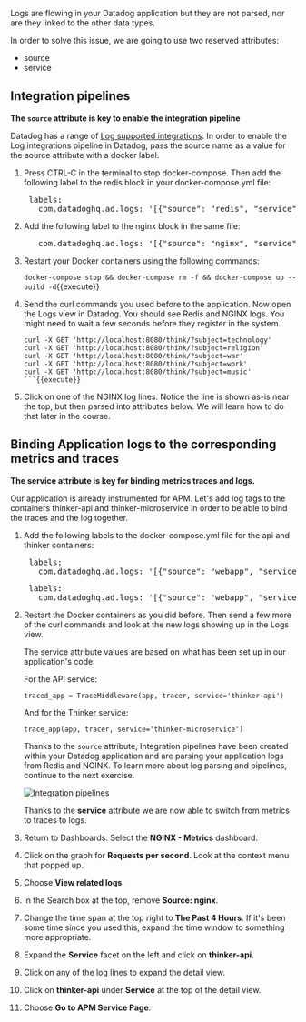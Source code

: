 Logs are flowing in your Datadog application but they are not parsed, nor are they linked to the other data types.

In order to solve this issue, we are going to use two reserved attributes:

* source
* service

## Integration pipelines

**The `source` attribute is key to enable the integration pipeline**

Datadog has a range of <a href="https://docs.datadoghq.com/integrations/#cat-log-collection" target="_datadog">Log supported integrations</a>. In order to enable the Log integrations pipeline in Datadog, pass the source name as a value for the source attribute with a docker label.

1. Press CTRL-C in the terminal to stop docker-compose. Then add the following label to the redis block in your docker-compose.yml file:

    <pre class="file" data-filename="docker-compose.yml" data-target="insert" data-marker="# insert redis labels here">
    labels:
      com.datadoghq.ad.logs: '[{"source": "redis", "service": "redis"}]'</pre>

2. Add the following label to the nginx block in the same file:

    <pre class="file" data-filename="docker-compose.yml" data-target="insert" data-marker="# insert nginx labels here">
      com.datadoghq.ad.logs: '[{"source": "nginx", "service": "nginx"}]'</pre>

3. Restart your Docker containers using the following commands:
   
    `docker-compose stop && docker-compose rm -f && docker-compose up --build -d`{{execute}}

4. Send the curl commands you used before to the application. Now open the Logs view in Datadog. You should see Redis and NGINX logs. You might need to wait a few seconds before they register in the system.
   
    ```
    curl -X GET 'http://localhost:8080/think/?subject=technology'
    curl -X GET 'http://localhost:8080/think/?subject=religion'
    curl -X GET 'http://localhost:8080/think/?subject=war'
    curl -X GET 'http://localhost:8080/think/?subject=work'
    curl -X GET 'http://localhost:8080/think/?subject=music'
    ```{{execute}}

5. Click on one of the NGINX log lines. Notice the line is shown as-is near the top, but then parsed into attributes below. We will learn how to do that later in the course.


## Binding Application logs to the corresponding metrics and traces

**The service attribute is key for binding metrics traces and logs.**

Our application is already instrumented for APM. Let's add log tags to the containers thinker-api and thinker-microservice in order to be able to bind the traces and the log together.

1. Add the following labels to the docker-compose.yml file for the api and thinker containers:

    <pre class="file" data-filename="docker-compose.yml" data-target="insert" data-marker="# insert api labels here">
    labels:
      com.datadoghq.ad.logs: '[{"source": "webapp", "service": "thinker-api"}]'</pre>

    <pre class="file" data-filename="docker-compose.yml" data-target="insert" data-marker="# insert thinker labels here">
    labels:
      com.datadoghq.ad.logs: '[{"source": "webapp", "service": "thinker-microservice"}]'</pre>

2. Restart the Docker containers as you did before. Then send a few more of the curl commands and look at the new logs showing up in the Logs view.

    The service attribute values are based on what has been set up in our application's code:

    For the API service:
 
    <pre><code>traced_app = TraceMiddleware(app, tracer, service='thinker-api')</code></pre>

    And for the Thinker service:

    <pre><code>trace_app(app, tracer, service='thinker-microservice')</code></pre>

    Thanks to the `source` attribute, Integration pipelines have been created within your Datadog application and are parsing your application logs from Redis and NGINX. To learn more about log parsing and pipelines, continue to the next exercise.

    ![Integration pipelines](getstarted/assets/integration_pipelines.png)

    Thanks to the **service** attribute we are now able to switch from metrics to traces to logs.

1. Return to Dashboards. Select the **NGINX - Metrics** dashboard.
1. Click on the graph for **Requests per second**. Look at the context menu that popped up.
1. Choose **View related logs**.
1. In the Search box at the top, remove **Source: nginx**.
1. Change the time span at the top right to **The Past 4 Hours**. If it's been some time since you used this, expand the time window to something more appropriate.
1. Expand the **Service** facet on the left and click on **thinker-api**.
1. Click on any of the log lines to expand the detail view.
1. Click on **thinker-api** under **Service** at the top of the detail view.
1. Choose **Go to APM Service Page**.
